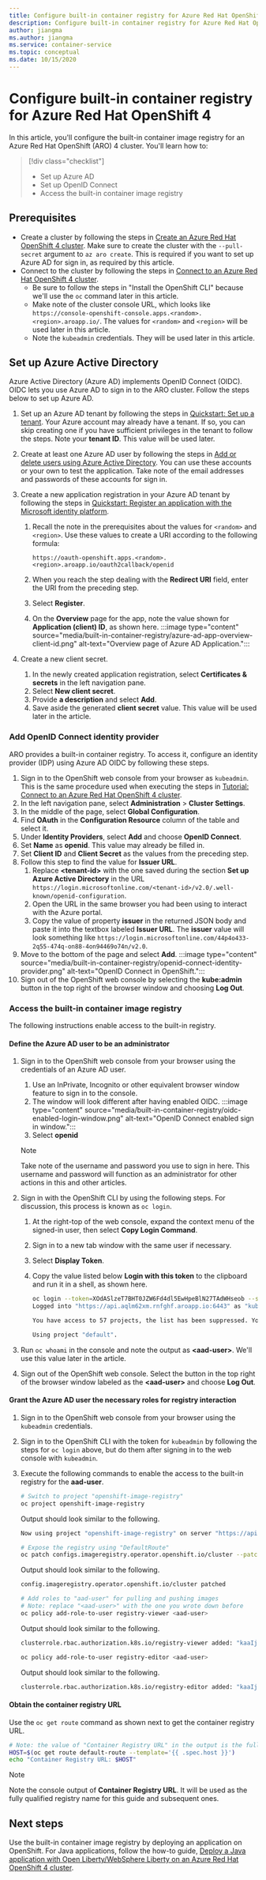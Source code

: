 ```yaml
---
title: Configure built-in container registry for Azure Red Hat OpenShift 4
description: Configure built-in container registry for Azure Red Hat OpenShift 4
author: jiangma
ms.author: jiangma
ms.service: container-service
ms.topic: conceptual
ms.date: 10/15/2020
---
```

# Configure built-in container registry for Azure Red Hat OpenShift 4

In this article, you'll configure the built-in container image registry for an Azure Red Hat OpenShift (ARO) 4 cluster. You'll learn how to:

> [!div class="checklist"]
> * Set up Azure AD
> * Set up OpenID Connect
> * Access the built-in container image registry

## Prerequisites

* Create a cluster by following the steps in [Create an Azure Red Hat OpenShift 4 cluster](/azure/openshift/tutorial-create-cluster). Make sure to create the cluster with the `--pull-secret` argument to `az aro create`.  This is required if you want to set up Azure AD for sign in, as required by this article.
* Connect to the cluster by following the steps in [Connect to an Azure Red Hat OpenShift 4 cluster](/azure/openshift/tutorial-connect-cluster).
   * Be sure to follow the steps in "Install the OpenShift CLI" because we'll use the `oc` command later in this article.
   * Make note of the cluster console URL, which looks like `https://console-openshift-console.apps.<random>.<region>.aroapp.io/`. The values for `<random>` and `<region>` will be used later in this article.
   * Note the `kubeadmin` credentials. They will be used later in this article.

## Set up Azure Active Directory

Azure Active Directory (Azure AD) implements OpenID Connect (OIDC). OIDC lets you use Azure AD to sign in to the ARO cluster. Follow the steps below to set up Azure AD.

1. Set up an Azure AD tenant by following the steps in [Quickstart: Set up a tenant](/azure/active-directory/develop/quickstart-create-new-tenant). Your Azure account may already have a tenant. If so, you can skip creating one if you have sufficient privileges in the tenant to follow the steps. Note your **tenant ID**. This value will be used later.
2. Create at least one Azure AD user by following the steps in [Add or delete users using Azure Active Directory](/azure/active-directory/fundamentals/add-users-azure-active-directory). You can use these accounts or your own to test the application. Take note of the email addresses and passwords of these accounts for sign in.
3. Create a new application registration in your Azure AD tenant by following the steps in [Quickstart: Register an application with the Microsoft identity platform](/azure/active-directory/develop/quickstart-register-app). 
   1. Recall the note in the prerequisites about the values for `<random>` and `<region>`. Use these values to create a URI according to the following formula:

      `https://oauth-openshift.apps.<random>.<region>.aroapp.io/oauth2callback/openid`
   1. When you reach the step dealing with the **Redirect URI** field, enter the URI from the preceding step.
   1. Select **Register**.
   1. On the **Overview** page for the app, note the value shown for **Application (client) ID**, as shown here.
      :::image type="content" source="media/built-in-container-registry/azure-ad-app-overview-client-id.png" alt-text="Overview page of Azure AD Application.":::

4. Create a new client secret. 
   1. In the newly created application registration, select **Certificates & secrets** in the left navigation pane.
   1. Select **New client secret**.
   1. Provide **a description** and select **Add**.
   1. Save aside the generated **client secret** value. This value will be used later in the article.

### Add OpenID Connect identity provider

ARO provides a built-in container registry.  To access it, configure an identity provider (IDP) using Azure AD OIDC by following these steps.

1. Sign in to the OpenShift web console from your browser as `kubeadmin`.  This is the same procedure used when executing the steps in [Tutorial: Connect to an Azure Red Hat OpenShift 4 cluster](/azure/openshift/tutorial-connect-cluster).
1. In the left navigation pane, select **Administration** > **Cluster Settings**.
1. In the middle of the page, select **Global Configuration**.
1. Find **OAuth** in the **Configuration Resource** column of the table and select it.
1. Under **Identity Providers**, select **Add** and choose **OpenID Connect**.
1. Set **Name** as **openid**.  This value may already be filled in.
1. Set **Client ID** and **Client Secret** as the values from the preceding step.
1. Follow this step to find the value for **Issuer URL**.
   1. Replace **\<tenant-id>** with the one saved during the section **Set up Azure Active Directory** in the URL `https://login.microsoftonline.com/<tenant-id>/v2.0/.well-known/openid-configuration`.
   1. Open the URL in the same browser you had been using to interact with the Azure portal.
   1. Copy the value of property **issuer** in the returned JSON body and paste it into the textbox labeled **Issuer URL**.  The **issuer** value will look something like `https://login.microsoftonline.com/44p4o433-2q55-474q-on88-4on94469o74n/v2.0`.
1. Move to the bottom of the page and select **Add**.
   :::image type="content" source="media/built-in-container-registry/openid-connect-identity-provider.png" alt-text="OpenID Connect in OpenShift.":::
1. Sign out of the OpenShift web console by selecting the **kube:admin** button in the top right of the browser window and choosing **Log Out**.

### Access the built-in container image registry

The following instructions enable access to the built-in registry.

#### Define the Azure AD user to be an administrator

1. Sign in to the OpenShift web console from your browser using the credentials of an Azure AD user.

   1. Use an InPrivate, Incognito or other equivalent browser window feature to sign in to the console.
   1. The window will look different after having enabled OIDC.
   :::image type="content" source="media/built-in-container-registry/oidc-enabled-login-window.png" alt-text="OpenID Connect enabled sign in window.":::
   1. Select **openid**

   > [!NOTE]
   > Take note of the username and password you use to sign in here. This username and password will function as an administrator for other actions in this and other articles.
1. Sign in with the OpenShift CLI by using the following steps.  For discussion, this process is known as `oc login`.
   1. At the right-top of the web console, expand the context menu of the signed-in user, then select **Copy Login Command**.
   1. Sign in to a new tab window with the same user if necessary.
   1. Select **Display Token**.
   1. Copy the value listed below **Login with this token** to the clipboard and run it in a shell, as shown here.

       ```bash
       oc login --token=XOdASlzeT7BHT0JZW6Fd4dl5EwHpeBlN27TAdWHseob --server=https://api.aqlm62xm.rnfghf.aroapp.io:6443
       Logged into "https://api.aqlm62xm.rnfghf.aroapp.io:6443" as "kube:admin" using the token provided.

       You have access to 57 projects, the list has been suppressed. You can list all projects with 'oc projects'

       Using project "default".
       ```

1. Run `oc whoami` in the console and note the output as **\<aad-user>**.  We'll use this value later in the article.
1. Sign out of the OpenShift web console. Select the button in the top right of the browser window labeled as the **\<aad-user>** and choose **Log Out**.


#### Grant the Azure AD user the necessary roles for registry interaction

1. Sign in to the OpenShift web console from your browser using the `kubeadmin` credentials.
1. Sign in to the OpenShift CLI with the token for `kubeadmin` by following the steps for `oc login` above, but do them after signing in to the web console with `kubeadmin`.
1. Execute the following commands to enable the access to the built-in registry for the **aad-user**.

   ```bash
   # Switch to project "openshift-image-registry"
   oc project openshift-image-registry
   ```

   Output should look similar to the following.

   ```bash
   Now using project "openshift-image-registry" on server "https://api.x8xl3f4y.eastus.aroapp.io:6443".
   ```

   ```bash
   # Expose the registry using "DefaultRoute"
   oc patch configs.imageregistry.operator.openshift.io/cluster --patch '{"spec":{"defaultRoute":true}}' --type=merge
   ```

   Output should look similar to the following.

   ```bash
   config.imageregistry.operator.openshift.io/cluster patched
   ```

   ```bash
   # Add roles to "aad-user" for pulling and pushing images
   # Note: replace "<aad-user>" with the one you wrote down before
   oc policy add-role-to-user registry-viewer <aad-user>
   ```

   Output should look similar to the following.

   ```bash
   clusterrole.rbac.authorization.k8s.io/registry-viewer added: "kaaIjx75vFWovvKF7c02M0ya5qzwcSJ074RZBfXUc34"
   ```

   ```bash
   oc policy add-role-to-user registry-editor <aad-user>
   ```

   Output should look similar to the following.

   ```bash
   clusterrole.rbac.authorization.k8s.io/registry-editor added: "kaaIjx75vFWovvKF7c02M0ya5qzwcSJ074RZBfXUc34"
   ```

#### Obtain the container registry URL

Use the `oc get route` command as shown next to get the container registry URL.

```bash
# Note: the value of "Container Registry URL" in the output is the fully qualified registry name.
HOST=$(oc get route default-route --template='{{ .spec.host }}')
echo "Container Registry URL: $HOST"
```

   > [!NOTE]
   > Note the console output of **Container Registry URL**. It will be used as the fully qualified registry name for this guide and subsequent ones.

## Next steps

Use the built-in container image registry by deploying an application on OpenShift.  For Java applications, follow the how-to guide, [Deploy a Java application with Open Liberty/WebSphere Liberty on an Azure Red Hat OpenShift 4 cluster](howto-deploy-java-liberty-app.md).
